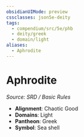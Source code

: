 ```yaml
---
obsidianUIMode: preview
cssclasses: json5e-deity
tags:
  - compendium/src/5e/phb
  - deity/greek
  - domain/light
aliases:
  - Aphrodite
---
```

# Aphrodite
*Source: SRD / Basic Rules* 

- **Alignment**: Chaotic Good
- **Domains**: Light
- **Pantheon**: Greek
- **Symbol**: Sea shell